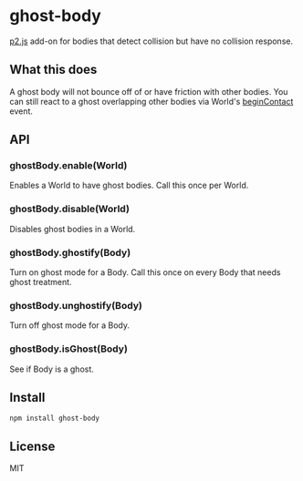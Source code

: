 # ghost-body

[p2.js](https://schteppe.github.io/p2.js/) add-on for bodies that detect collision but have no collision response.

## What this does

A ghost body will not bounce off of or have friction with other bodies. You can still react to a ghost overlapping other bodies via World's [beginContact](http://schteppe.github.io/p2.js/docs/classes/World.html#event_beginContact) event.

## API

### ghostBody.enable(World)

Enables a World to have ghost bodies. Call this once per World.

### ghostBody.disable(World)

Disables ghost bodies in a World.

### ghostBody.ghostify(Body)

Turn on ghost mode for a Body. Call this once on every Body that needs ghost treatment.

### ghostBody.unghostify(Body)

Turn off ghost mode for a Body.

### ghostBody.isGhost(Body)

See if Body is a ghost.

## Install

    npm install ghost-body

## License

MIT
